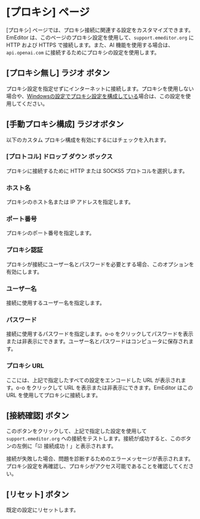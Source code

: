 # [プロキシ] ページ

[プロキシ] ページでは、プロキシ接続に関連する設定をカスタマイズできます。EmEditor は、このページのプロキシ設定を使用して、`support.emeditor.org` に HTTP および HTTPS で接続します。また、AI 機能を使用する場合は、`api.openai.com` に接続するためにプロキシの設定を使用します。

## [プロキシ無し] ラジオ ボタン

プロキシ設定を指定せずにインターネットに接続します。プロキシを使用しない場合や、[Windowsの設定でプロキシ設定を構成している](https://support.microsoft.com/ja-jp/windows/use-a-proxy-server-in-windows-03096c53-0554-4ffe-b6ab-8b1deee8dae1#ID0EFD=Windows_11)場合は、この設定を使用してください。

## [手動プロキシ構成] ラジオボタン

以下のカスタム プロキシ構成を有効にするにはチェックを入れます。

### [プロトコル] ドロップ ダウン ボックス

プロキシに接続するために HTTP または SOCKS5 プロトコルを選択します。

### ホスト名

プロキシのホスト名または IP アドレスを指定します。

### ポート番号

プロキシのポート番号を指定します。

### プロキシ認証

プロキシが接続にユーザー名とパスワードを必要とする場合、このオプションを有効にします。

### ユーザー名

接続に使用するユーザー名を指定します。

### パスワード

接続に使用するパスワードを指定します。o-o をクリックしてパスワードを表示または非表示にできます。ユーザー名とパスワードはコンピュータに保存されます。

### プロキシ URL

ここには、上記で指定したすべての設定をエンコードした URL が表示されます。o-o をクリックして URL を表示または非表示にできます。EmEditor はこの URL を使用してプロキシに接続します。

## [接続確認] ボタン

このボタンをクリックして、上記で指定した設定を使用して `support.emeditor.org` への接続をテストします。接続が成功すると、このボタンの左側に「☑ 接続成功！」と表示されます。

接続が失敗した場合、問題を診断するためのエラーメッセージが表示されます。プロキシ設定を再確認し、プロキシがアクセス可能であることを確認してください。

## [リセット] ボタン

既定の設定にリセットします。
